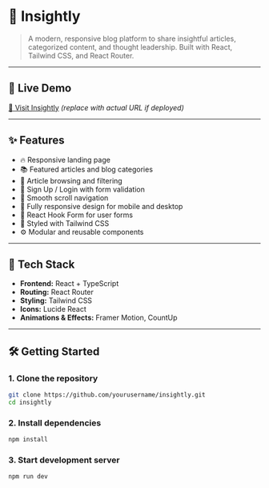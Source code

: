 # 🧠 Insightly

> A modern, responsive blog platform to share insightful articles, categorized content, and thought leadership. Built with React, Tailwind CSS, and React Router.

---

## 📸 Live Demo

[🔗 Visit Insightly](https://your-live-site-link.com) *(replace with actual URL if deployed)*

---

## ✨ Features

- 🔥 Responsive landing page
- 📚 Featured articles and blog categories
- 🧾 Article browsing and filtering
- 🔐 Sign Up / Login with form validation
- 🧭 Smooth scroll navigation
- 📱 Fully responsive design for mobile and desktop
- 🧠 React Hook Form for user forms
- 💅 Styled with Tailwind CSS
- ⚙️ Modular and reusable components

---

## 🚀 Tech Stack

- **Frontend:** React + TypeScript
- **Routing:** React Router
- **Styling:** Tailwind CSS
- **Icons:** Lucide React
- **Animations & Effects:** Framer Motion, CountUp

---

## 🛠️ Getting Started

### 1. Clone the repository

```bash
git clone https://github.com/yourusername/insightly.git
cd insightly
``` 
### 2. Install dependencies

``` bash
npm install
```

### 3. Start development server

``` bash
npm run dev
```